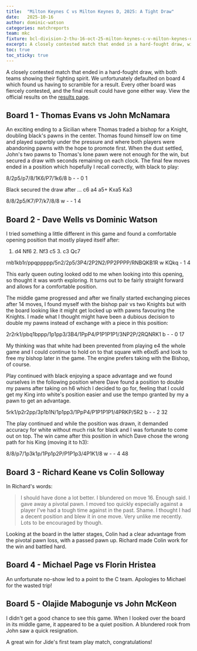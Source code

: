 ```yaml
---
title:  "Milton Keynes C vs Milton Keynes D, 2025: A Tight Draw"
date:   2025-10-16
author: dominic-watson
categories: matchreports
team: mkc
fixture: bcl-division-2-thu-16-oct-25-milton-keynes-c-v-milton-keynes-d
excerpt: A closely contested match that ended in a hard-fought draw, with both teams showing their fighting spirit.
toc: true
toc_sticky: true
---
```


A closely contested match that ended in a hard-fought draw, with both teams showing their fighting spirit. We unfortunately defaulted on board 4 which found us having to scramble for a result. Every other board was fiercely contested, and the final result could have gone either way. View the official results on the <a href="/results/2025/mkd.html#bcl-division-2-thu-16-oct-25-milton-keynes-c-v-milton-keynes-d">results page</a>.

<h2 id="board-1">Board 1 - Thomas Evans vs John McNamara</h2>

An exciting ending to a Sicilian where Thomas traded a bishop for a Knight, doubling black's pawns in the center. Thomas found himself low on time and played superbly under the pressure and where both players were abandoning pawns with the hope to promote first. When the dust settled, John's two pawns to Thomas's lone pawn were not enough for the win, but secured a draw with seconds remaining on each clock. The final few moves ended in a position which hopefully I recall correctly, with black to play:

<div class="fen-position">8/2p5/p7/8/1K6/P7/1k6/8 b - - 0 1</div>

Black secured the draw after ... c6 a4 a5+ Kxa5 Ka3

<div class="fen-position">8/8/2p5/K7/P7/k7/8/8 w - - 1 4</div>

<h2 id="board-2">Board 2 - Dave Wells vs Dominic Watson</h2>

I tried something a little different in this game and found a comfortable opening position that mostly played itself after:

1. d4 Nf6 2. Nf3 c5 3. c3 Qc7

<div class="fen-position">rnb1kb1r/ppqppppp/5n2/2p5/3P4/2P2N2/PP2PPPP/RNBQKB1R w KQkq - 1 4</div>

This early queen outing looked odd to me when looking into this opening, so thought it was worth exploring. It turns out to be fairly straight forward and allows for a comfortable position.

The middle game progressed and after we finally started exchanging pieces after 14 moves, I found myself with the bishop pair vs two Knights but with the board looking like it might get locked up with pawns favouring the Knights. I made what I thought might have been a dubious decision to double my pawns instead of exchange with a piece in this position:

<div class="fen-position">2r2rk1/pbq1bppp/1p1pp3/3B4/1PpP4/P1P1P1P1/3NP2P/2RQNRK1 b - - 0 17</div>

My thinking was that white had been prevented from playing e4 the whole game and I could continue to hold on to that square with e6xd5 and look to free my bishop later in the game. The engine prefers taking with the Bishop, of course.

Play continued with black enjoying a space advantage and we found ourselves in the following position where Dave found a position to double my pawns after taking on h6 which I decided to go for, feeling that I could get my King into white's position easier and use the tempo granted by my a pawn to get an advantage.

<div class="fen-position">5rk1/p2r2pp/3p1b1N/1p1pp3/1PpP4/P1P1P1P1/4PRKP/5R2 b - - 2 32</div>

The play continued and while the position was drawn, it demanded accuracy for white without much risk for black and I was fortunate to come out on top. The win came after this position in which Dave chose the wrong path for his King (moving it to h3):

<div class="fen-position">8/8/p7/1p3k1p/1Pp1p2P/P1P1p3/4P1K1/8 w - - 4 48</div>

<h2 id="board-3">Board 3 - Richard Keane vs Colin Solloway</h2>

In Richard's words:

> I should have done a lot better. I blundered on move 16. Enough said. I gave away a pivotal pawn. I moved too quickly especially against a player I’ve had a tough time against in the past.
> Shame. I thought I had a decent position and blew it in one move. Very unlike me recently.
> Lots to be encouraged by though.

Looking at the board in the latter stages, Colin had a clear advantage from the pivotal pawn loss, with a passed pawn up. Richard made Colin work for the win and battled hard.


<h2 id="board-4">Board 4 - Michael Page vs Florin Hristea</h2>

An unfortunate no-show led to a point to the C team. Apologies to Michael for the wasted trip!

<h2 id="board-5">Board 5 - Olajide Mabogunje vs John McKeon</h2>

I didn't get a good chance to see this game. When I looked over the board in its middle game, it appeared to be a quiet position. A blundered rook from John saw a quick resignation.

A great win for Jide's first team play match, congratulations!